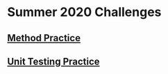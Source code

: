 # Summer 2020 Challenges 

## [Method Practice](MethodPractice/README.md)
## [Unit Testing Practice](UnitTestingPractice/readme.txt)
